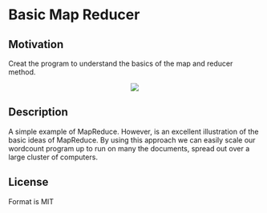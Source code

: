 # Basic Map Reducer

## Motivation
Creat the program to understand the basics of the map and reducer method.


<div align="center">
    <img align="center" src="https://github.com/Vitalii36/Data_engineering_project_v2/blob/master/image/Howitwork.png?raw=true">
</div> 

## Description
A simple example of MapReduce. However, is an excellent illustration of the basic ideas of MapReduce. By using this approach we can easily scale our wordcount program up to run on many the documents, spread out over a large cluster of computers.

## License
Format is MIT
